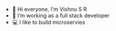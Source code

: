 - 👋 Hi everyone, I’m Vishnu S R
- 👀 I’m working as a full stack developer 
- 💻 I like to build microservies

<!---
vishnusr90/vishnusr90 is a ✨ special ✨ repository because its `README.md` (this file) appears on your GitHub profile.
You can click the Preview link to take a look at your changes.
--->
